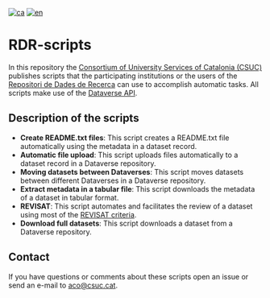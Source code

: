[![ca](https://img.shields.io/badge/lang-ca-blue.svg)](https://github.com/CSUC/RDR-scripts/blob/main/README.md)
[![en](https://img.shields.io/badge/lang-en-green.svg)](https://github.com/CSUC/RDR-scripts/blob/main/README_ENG.md)



# RDR-scripts
In this repository the [Consortium of University Services of Catalonia (CSUC)](https://www.csuc.cat/en) publishes scripts that the participating institutions or the users of the [Repositori de Dades de Recerca](https://dataverse.csuc.cat/) can use to accomplish automatic tasks. All scripts make use of the [Dataverse API](https://guides.dataverse.org/en/latest/api/). 

## Description of the scripts

- **Create README.txt files**: This script creates a README.txt file automatically using the metadata in a dataset record.
- **Automatic file upload**: This script uploads files automatically to a dataset record in a Dataverse repository.
- **Moving datasets between Dataverses**: This script moves datasets between different Dataverses in a Dataverse repository.
- **Extract metadata in a tabular file**: This script downloads the metadata of a dataset in tabular format.
- **REVISAT**: This script automates and facilitates the review of a dataset using most of the [REVISAT criteria](https://confluence.csuc.cat/display/RDM/REVISAT).
- **Download full datasets**: This script downloads a dataset from a Dataverse repository.

## Contact
If you have questions or comments about these scripts open an issue or send an e-mail to <aco@csuc.cat>.
